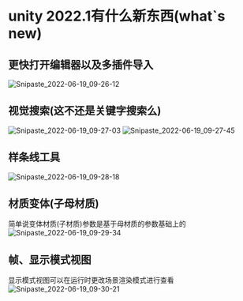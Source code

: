 unity 2022.1有什么新东西(what`s new)
====
## 更快打开编辑器以及多插件导入 ##
![Snipaste_2022-06-19_09-26-12](https://user-images.githubusercontent.com/33256117/174463584-b7c86d11-27ec-4c06-afb2-bda503e794f2.png)

## 视觉搜索(这不还是关键字搜索么) ##
![Snipaste_2022-06-19_09-27-03](https://user-images.githubusercontent.com/33256117/174463586-669c094c-6a0e-412b-a82a-ab441db40dfc.png)
![Snipaste_2022-06-19_09-27-45](https://user-images.githubusercontent.com/33256117/174463589-004416b7-dd84-45ab-82b1-847dff37d383.png)

## 样条线工具 ##
![Snipaste_2022-06-19_09-28-18](https://user-images.githubusercontent.com/33256117/174463591-9d8d575b-b11c-4761-8476-f8ad27eecceb.png)

## 材质变体(子母材质) ##
简单说变体材质(子材质)参数是基于母材质的参数基础上的
![Snipaste_2022-06-19_09-29-34](https://user-images.githubusercontent.com/33256117/174463593-c653c1d0-00ab-4da0-85b0-444081a11b08.png)

## 帧、显示模式视图 ##
显示模式视图可以在运行时更改场景渲染模式进行查看
![Snipaste_2022-06-19_09-30-21](https://user-images.githubusercontent.com/33256117/174463596-20b80e9f-16b2-45bb-af83-9319d2803f78.png)
